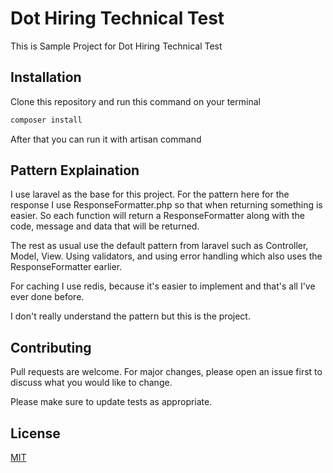 # Dot Hiring Technical Test

This is Sample Project for Dot Hiring Technical Test

## Installation

Clone this repository and run this command on your terminal

```bash
composer install
```

After that you can run it with artisan command

## Pattern Explaination

I use laravel as the base for this project. For the pattern here for the response I use ResponseFormatter.php so that when returning something is easier. So each function will return a ResponseFormatter along with the code, message and data that will be returned.

The rest as usual use the default pattern from laravel such as Controller, Model, View. Using validators, and using error handling which also uses the ResponseFormatter earlier.

For caching I use redis, because it's easier to implement and that's all I've ever done before.

I don't really understand the pattern but this is the project.

## Contributing

Pull requests are welcome. For major changes, please open an issue first to discuss what you would like to change.

Please make sure to update tests as appropriate.

## License

[MIT](https://choosealicense.com/licenses/mit/)
